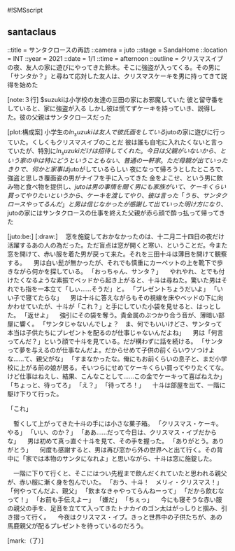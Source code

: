 #!SMSscript

## santaclaus

::title = サンタクロースの再訪
::camera = juto
::stage = SandaHome
::location = INT
::year = 2021
::date = 1/1
::time = afternoon
::outline = クリスマスイブの夜、友人の家に遊びにやってきた鈴木。そこに強盗が入ってくる。その男に「サンタか？」と尋ねて応対した友人は、クリスマスケーキを男に持ってきて説得を始めた

[note:３行]
$suzukiは小学校の友達の三田の家にお邪魔していた
彼と留守番をしていると、家に強盗が入る
しかし彼は慌てずケーキを持っていき、説得した。彼の父親はサンタクロースだった

[plot:構成案]
小学生の$ln_suzukiは友人で彼氏面をしている$jutoの家に遊びに行っていた。くしくもクリスマスイブのことだ
彼は誰も自宅に入れたくないと言っていたが、特別に$ln_suzukiだけは招待してくれた。今日は父親がいないから、という
家の中は特にどうということもない、普通の一軒家。ただ母親が出ていったきりで、何かと家事は$jutoがしているらしい
夜になって帰ろうとしたところで、強盗と思しき覆面姿の男がナイフを手に入ってきた
金をよこせ、という男に飲み物と食べ物を提供し、$jutoは男の事情を聞く
男にも家族がいて、ケーキくらい買ってやりたいというから、ケーキを渡してやり、彼は言った「うち、サンタクロースやってるんだ」と
男は信じなかったが感謝して出ていった
明け方になり、$jutoの家にはサンタクロースの仕事を終えた父親が赤ら顔で酔っ払って帰ってきた

[juto:be:]
[:draw:]
　窓を施錠しておかなかったのは、十二月二十四日の夜だけ活躍するあの人の為だった。ただ盲点は窓が開くと寒い、ということだ。今また窓を開けて、赤い服を着た男が戻って来た。それを三田十斗は薄目を開けて観察する。
　男は白い髭が無かったが、それでも慎重にカーペットの上を靴下で歩きながら何かを探している。
「おっちゃん、サンタ？」
　やれやれ、とでも付けたくなるような素振でベッドから起き上がると、十斗は尋ねた。驚いた男はそれでも指を一本立て「しぃ……そうだ」と。
「プレゼントちょうだいよ」
「いい子で寝てたらな」
　男は十斗に答えながらもその視線を床やベッドの下に向かわせていたが、十斗が「これ？」と手にしていた小袋を見せると、はっとした。
「返せよ」
　強引にその袋を奪う。貴金属のぶつかり合う音が、薄暗い部屋に響く。
「サンタじゃないんでしょ？　ま、何でもいいけどさ、サンタって本当は子供たちにプレゼントを配るのが仕事じゃないんだよね」
　男は「何言ってんだ？」という顔で十斗を見ている。だが構わずに話を続ける。
「サンタって夢を与えるのが仕事なんだよ。だからせめて子供の前くらいウソつけよな……て、親父がな」
「すまなかったな。俺にもお前くらいの息子と、まだ小学校に上がる前の娘が居る。そいつらにせめてケーキくらい買ってやりたくてな。けど仕事はねえし、結果、こんなことして……この金でケーキって喜ばねえか」
「ちょっと、待ってろ」
「え？」
「待ってろ！」
　十斗は部屋を出て、一階に駆け下りて行った。

「これ」

　暫くして上がってきた十斗の手には小さな菓子箱。
「クリスマス・ケーキ。やる」
「いい、のか？」
「ああ……だって今日は、クリスマス・イブだからな」
　男は初めて真っ直ぐ十斗を見て、その手を握った。
「ありがとう。ありがとう」
　何度も感謝すると、男は再び窓から外の世界へと出て行く。その背中に「家では本物のサンタになれよ」と思いながら、十斗は窓に施錠した。

　一階に下りて行くと、そこにはつい先程まで飲んだくれていたと思われる親父が、赤い服に漸く身を包んでいた。
「おう、十斗！　メリィ・クリスマス！」
「何やってんだよ、親父」
「飲まなきゃやってらんねーって」
「だから飲むなって！」
「お前も手伝えよー」
「嫌だ」
「ちぇっ」
　今にも寝そうな赤い服の親父の手を、足音を立てて入ってきたトナカイのゴン太はがっしりと掴み、引き摺って行く。
　今夜はクリスマス・イブ。きっと世界中の子供たちが、あの馬鹿親父が配るプレゼントを待っているのだろう。

[mark:（了）]
